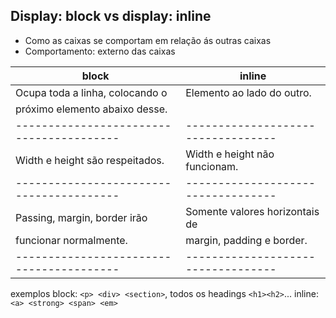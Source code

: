 ## Display: block vs display: inline

- Como as caixas se comportam em relação ás outras caixas
- Comportamento: externo das caixas

|              **block**                 |            **inline**            |          
|----------------------------------------|----------------------------------|
| Ocupa toda a linha, colocando o        | Elemento ao lado do outro.       |
| próximo elemento abaixo desse.         |                                  |
|----------------------------------------|----------------------------------|
| Width e height são respeitados.        | Width e height não funcionam.    |
|----------------------------------------|----------------------------------|
| Passing, margin, border irão           | Somente valores horizontais de   |
| funcionar normalmente.                 | margin, padding e border.        |
|----------------------------------------|----------------------------------|

exemplos
block: `<p> <div> <section>`, todos os headings `<h1><h2>`...
inline: `<a> <strong> <span> <em>`






